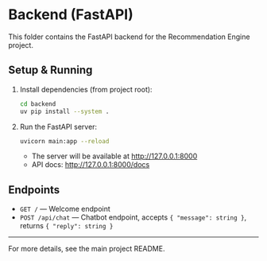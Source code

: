 # Backend (FastAPI)

This folder contains the FastAPI backend for the Recommendation Engine project.

## Setup & Running

1. Install dependencies (from project root):
   ```bash
   cd backend
   uv pip install --system .
   ```
2. Run the FastAPI server:
   ```bash
   uvicorn main:app --reload
   ```
   - The server will be available at http://127.0.0.1:8000
   - API docs: http://127.0.0.1:8000/docs

## Endpoints

- `GET /` — Welcome endpoint
- `POST /api/chat` — Chatbot endpoint, accepts `{ "message": string }`, returns `{ "reply": string }`

---

For more details, see the main project README.
